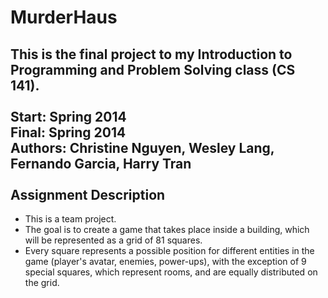 # MurderHaus
This is the final project to my Introduction to Programming and Problem Solving class (CS 141).<br>
<br>
Start: Spring 2014<br>
Final: Spring 2014<br>
Authors: Christine Nguyen, Wesley Lang, Fernando Garcia, Harry Tran<br>
<br>
Assignment Description
----------------------
- This is a team project.
- The goal is to create a game that takes place inside a building, which will be represented as a grid of 81 squares. 
- Every square represents a possible position for different entities in the game (player's avatar, enemies, power-ups), 
with the exception of 9 special squares, which represent rooms, and are equally distributed on the grid.
